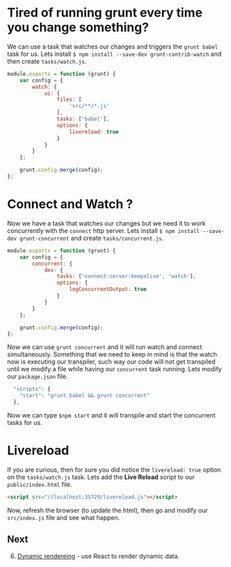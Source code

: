 # Tired of running grunt every time you change something?
We can use a task that watches our changes and triggers the `grunt babel` task for us.
Lets install `$ npm install --save-dev grunt-contrib-watch` and then create `tasks/watch.js`.
```js
module.exports = function (grunt) {
    var config = {
        watch: {
            ui: {
                files: [
                    'src/**/*.js'
                ],
                tasks: ['babel'],
                options: {
                    livereload: true
                }
            }
        }
    };

    grunt.config.merge(config);
};
```

# Connect and Watch ?
Now we have a task that watches our changes but we need it to work concurrently with the `connect` http server.
Lets install `$ npm install --save-dev grunt-concurrent` and create `tasks/concurrent.js`.
```js
module.exports = function (grunt) {
    var config = {
        concurrent: {
            dev: {
                tasks: ['connect:server:keepalive', 'watch'],
                options: {
                    logConcurrentOutput: true
                }
            }
        }
    };

    grunt.config.merge(config);
};
```

Now we can use `grunt concurrent` and it will run watch and connect simultaneously.
Something that we need to keep in mind is that the watch now is executing our transpiler,
such way our code will not get transpiled until we modify a file while having our `concurrent`
task running. Lets modify our `package.json` file.
```js
  "scripts": {
    "start": "grunt babel && grunt concurrent"
  },
```
Now we can type `$npm start` and it will transpile and start the concurrent tasks for us.

# Livereload
If you are curious, then for sure you did notice the `livereload: true` option on the `tasks/watch.js` task. Lets add the **Live Reload** script to our `public/index.html` file.
```html
<script src="//localhost:35729/livereload.js"></script>
```
Now, refresh the browser (to update the html), then go and modify our `src/index.js` file and see what happen.
## Next
6. [Dynamic rendereing](ch-06.md) - use React to render dynamic data.
